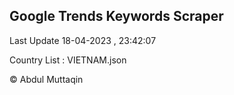 

## Google Trends Keywords Scraper 
 
Last Update 18-04-2023 , 23:42:07

Country List :
VIETNAM.json



© Abdul Muttaqin 
